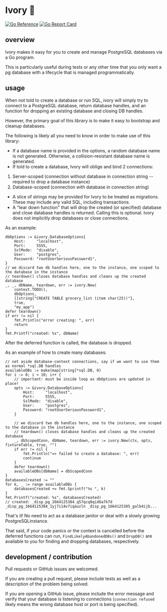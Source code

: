 # Ivory 🐘

[![Go Reference](https://pkg.go.dev/badge/github.com/tristanfisher/ivory.svg)](https://pkg.go.dev/github.com/tristanfisher/ivory)
[![Go Report Card](https://goreportcard.com/badge/github.com/tristanfisher/ivory)](https://goreportcard.com/report/github.com/tristanfisher/ivory)

## overview

Ivory makes it easy for you to create and manage PostgreSQL databases via a Go program.

This is particularly useful during tests or any other time that you only want a pg database with a lifecycle that is managed programmatically.

## usage

When not told to create a database or run SQL, ivory will simply try to connect to a PostgreSQL database, return database handles, and an function for dropping an existing database and closing DB handles.

However, the primary goal of this library is to make it easy to bootstrap and cleanup databases.

The following is likely all you need to know in order to make use of this library:

- If a database name is provided in the options, a random database name is not generated.
Otherwise, a collision-resistant database name is generated.
- If told to create a database, Ivory will oblige and bind 2 connections:
1. Server-scoped (connection without database in connection string -- required to drop a database instance)
2. Database-scoped (connection with database in connection string)

- A slice of strings may be provided for Ivory to be treated as migrations.  These may include any valid SQL, including transactions.
- A "tear down function" that will drop the created (or specified) database and close database handles is returned.  Calling this is optional.  Ivory does not implicitly drop databases or close connections.

As an example:

	dbOptions := &ivory.DatabaseOptions{
		Host:     "localhost",
		Port:     5555,
		SslMode:  "disable",
		User:     "postgres",
		Password: "rootUserSeriousPassword1",
	}
	// we discard two db handles here, one to the instance, one scoped to the database in the instance
	// teardown() closes database handles and cleans up the created database
	_, _, dbName, teardown, err := ivory.New(
		context.TODO(),
		dbOptions,
		[]string{"CREATE TABLE grocery_list (item char(25))"},
		true,
		"my_app")
	defer teardown()
	if err != nil {
		fmt.Println("error creating: ", err)
		return
	}
	fmt.Printf("created: %s", dbName)

After the deferred function is called, the database is dropped.

As an example of how to create many databases:

    // set aside database-context connections, say if we want to use them as normal *sql.DB handles
	availableDBs := make(map[string]*sql.DB, 0)
	for i := 0; i < 10; i++ {
		// important: must be inside loop as dbOptions are updated in place!
		opts := &ivory.DatabaseOptions{
			Host:     "localhost",
			Port:     5555,
			SslMode:  "disable",
			User:     "postgres",
			Password: "rootUserSeriousPassword1",
		}

		// we discard two db handles here, one to the instance, one scoped to the database in the instance
		// teardown() closes database handles and cleans up the created database
		_, dbScopedConn, dbName, teardown, err := ivory.New(ctx, opts, fixtureTable, true, "")
		if err != nil {
			fmt.Println("=> failed to create a database: ", err)
			continue
		}
		defer teardown()
		availableDBs[dbName] = dbScopedConn
	}
	databasesCreated := ""
	for k, _ := range availableDBs {
		databasesCreated += fmt.Sprintf("%s ", k)
	}
	fmt.Printf("created: %s", databasesCreated)
    // created: _disp_pg_1664125384_q57qcq8qid6a7k7d _disp_pg_1664125384_1yj7i14v7iqauzln _disp_pg_1664125385_galb4ijb...


That's it!  No need to act as a database janitor or deal with a slowly growing PostgreSQLinstance.

That said, if your code panics or the context is cancelled before the deferred functions can run,
`FindLikelyAbandonedDBs()` and `DropDB()` are available to you for finding and dropping databases, respectively.




## development / contribution

Pull requests or GitHub issues are welcomed.

If you are creating a pull request, please include tests as well as a description of the problem being solved.

If you are opening a GitHub issue, please include the error message and verify that your database is listening to connections (`connection refused` likely means the wrong database host or port is being specified).
